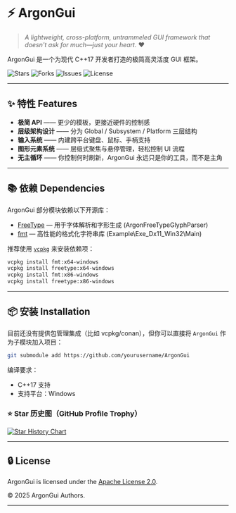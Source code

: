 # ⚡ ArgonGui

> *A lightweight, cross-platform, untrammeled GUI framework that doesn't ask for much—just your heart.* ❤️

ArgonGui 是一个为现代 C++17 开发者打造的极简高灵活度 GUI 框架。

![Stars](https://img.shields.io/github/stars/NaOrganization/ArgonGui?style=flat-square)
![Forks](https://img.shields.io/github/forks/NaOrganization/ArgonGui?style=flat-square)
![Issues](https://img.shields.io/github/issues/NaOrganization/ArgonGui?style=flat-square)
![License](https://img.shields.io/github/license/NaOrganization/ArgonGui?style=flat-square)

---

## ✨ 特性 Features

- **极简 API** —— 更少的模板，更接近硬件的控制感
- **层级架构设计** —— 分为 Global / Subsystem / Platform 三层结构
- **输入系统** —— 内建跨平台键盘、鼠标、手柄支持
- **图形元素系统** —— 层级式聚焦与悬停管理，轻松控制 UI 流程
- **无主循环** —— 你控制何时刷新，ArgonGui 永远只是你的工具，而不是主角

---

## 📚 依赖 Dependencies

ArgonGui 部分模块依赖以下开源库：

- [FreeType](https://freetype.org) — 用于字体解析和字形生成 (ArgonFreeTypeGlyphParser)
- [fmt](https://github.com/fmtlib/fmt) — 高性能的格式化字符串库 (Example\Exe_Dx11_Win32\Main)

推荐使用 [`vcpkg`](https://github.com/microsoft/vcpkg) 来安装依赖项：
```bash
vcpkg install fmt:x64-windows
vcpkg install freetype:x64-windows
vcpkg install fmt:x86-windows
vcpkg install freetype:x86-windows
```

---

## 📦 安装 Installation

目前还没有提供包管理集成（比如 vcpkg/conan），但你可以直接将 `ArgonGui` 作为子模块加入项目：

```bash
git submodule add https://github.com/yourusername/ArgonGui
```

编译要求：
- C++17 支持
- 支持平台：Windows

### ⭐ Star 历史图（GitHub Profile Trophy）

[![Star History Chart](https://api.star-history.com/svg?repos=NaOrganization/ArgonGui&type=Date)](https://www.star-history.com/#NaOrganization/ArgonGui&Date)

---

## 🔒 License

ArgonGui is licensed under the [Apache License 2.0](./LICENSE).

© 2025 ArgonGui Authors.

---
